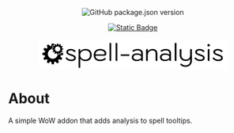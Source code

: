 [comment]: # (All my badges and shit go here.)
<div align='center'>

![GitHub package.json version](https://img.shields.io/github/package-json/v/jackindisguise/spell-analysis?style=for-the-badge&logo=npm)

[![Static Badge](https://img.shields.io/badge/GitHub-black?style=for-the-badge&logo=github)](https://github.com/jackindisguise/spell-analysis)

</div>

[comment]: # (Place-holder logo.)
<p align='center'><img src='https://raw.githubusercontent.com/jackindisguise/spell-analysis/main/logo.png'/></p>

# About
A simple WoW addon that adds analysis to spell tooltips.